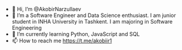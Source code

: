 - 👋 Hi, I’m @AkobirNarzullaev
- 👀 I’m a Software Engineer and Data Science enthusiast. I am junior student in INHA University in Tashkent. I am majoring in Software Engineering
- 🌱 I’m currently learning Python, JavaScript and SQL
- 📫 How to reach me https://t.me/akobiir1

